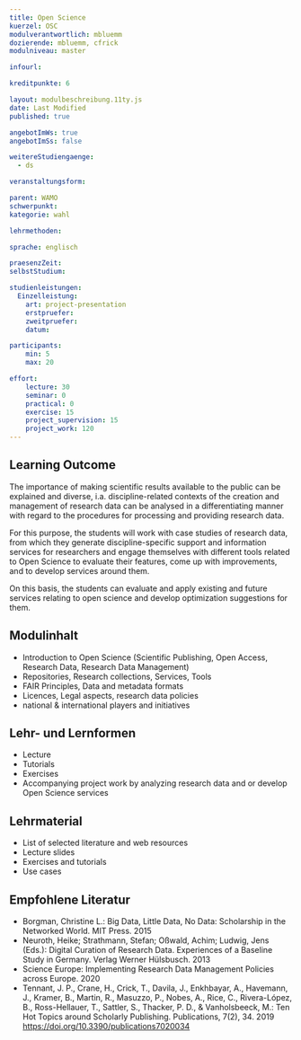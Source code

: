 ```yaml
---
title: Open Science
kuerzel: OSC
modulverantwortlich: mbluemm
dozierende: mbluemm, cfrick
modulniveau: master

infourl: 

kreditpunkte: 6

layout: modulbeschreibung.11ty.js
date: Last Modified
published: true

angebotImWs: true
angebotImSs: false

weitereStudiengaenge: 
  - ds

veranstaltungsform: 

parent: WAMO
schwerpunkt:
kategorie: wahl

lehrmethoden:

sprache: englisch

praesenzZeit: 
selbstStudium: 

studienleistungen:
  Einzelleistung:
    art: project-presentation
    erstpruefer: 
    zweitpruefer: 
    datum:

participants: 
    min: 5
    max: 20

effort:
    lecture: 30
    seminar: 0
    practical: 0
    exercise: 15
    project_supervision: 15
    project_work: 120
---
```



## Learning Outcome

The importance of making scientific results available to the public can be explained and diverse, i.a. discipline-related contexts of the creation and management of research data can be analysed in a differentiating manner with regard to the procedures for processing and providing research data.

For this purpose, the students will work with case studies of research data, from which they generate discipline-specific support and information services for researchers and engage themselves with different tools related to Open Science to evaluate their features, come up with improvements, and to develop services around them. 

On this basis, the students can evaluate and apply existing and future services relating to open science and develop optimization suggestions for them.

  
## Modulinhalt

* Introduction to Open Science (Scientific Publishing, Open Access, Research Data, Research Data Management)
* Repositories, Research collections, Services, Tools
* FAIR Principles, Data and metadata formats
* Licences, Legal aspects, research data policies 
* national & international players and initiatives


## Lehr- und Lernformen

* Lecture
* Tutorials
* Exercises
* Accompanying project work by analyzing research data and or develop Open Science services



## Lehrmaterial

* List of selected literature and web resources
* Lecture slides
* Exercises and tutorials
* Use cases


## Empfohlene Literatur

* Borgman, Christine L.: Big Data, Little Data, No Data: Scholarship in the Networked World. MIT Press. 2015
* Neuroth, Heike; Strathmann, Stefan; Oßwald, Achim; Ludwig, Jens (Eds.): Digital Curation of Research Data. Experiences of a Baseline Study in Germany. Verlag Werner Hülsbusch. 2013
* Science Europe: Implementing Research Data Management Policies across Europe. 2020
* Tennant, J. P., Crane, H., Crick, T., Davila, J., Enkhbayar, A., Havemann, J., Kramer, B., Martin, R., Masuzzo, P., Nobes, A., Rice, C., Rivera-López, B., Ross-Hellauer, T., Sattler, S., Thacker, P. D., & Vanholsbeeck, M.: Ten Hot Topics around Scholarly Publishing. Publications, 7(2), 34. 2019 https://doi.org/10.3390/publications7020034

